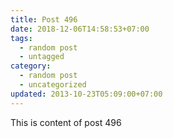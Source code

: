 ```yaml
---
title: Post 496
date: 2018-12-06T14:58:53+07:00
tags:
  - random post
  - untagged
category:
  - random post
  - uncategorized
updated: 2013-10-23T05:09:00+07:00
---
```

This is content of post 496